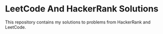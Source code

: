 # LeetCode And HackerRank Solutions
This repository contains my solutions to problems from HackerRank and LeetCode.

